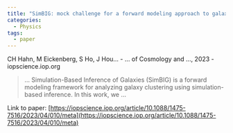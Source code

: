 ```yaml
---
title: "SimBIG: mock challenge for a forward modeling approach to galaxy clustering"
categories:
  - Physics
tags:
  - paper
---
```

CH Hahn, M Eickenberg, S Ho, J Hou… - … of Cosmology and …, 2023 - iopscience.iop.org

>… Simulation-Based Inference of Galaxies (SimBIG) is a forward modeling framework for analyzing galaxy clustering using simulation-based inference. In this work, we …

Link to paper: [https://iopscience.iop.org/article/10.1088/1475-7516/2023/04/010/meta](https://iopscience.iop.org/article/10.1088/1475-7516/2023/04/010/meta)
